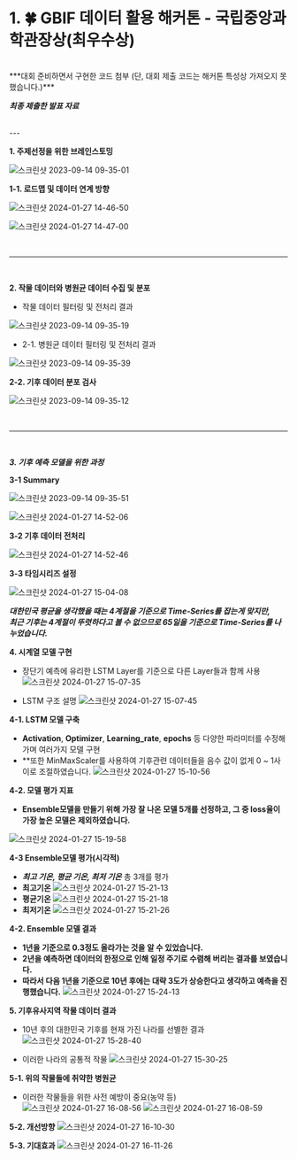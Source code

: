 # 1. 🍀 GBIF 데이터 활용 해커톤 - 국립중앙과학관장상(최우수상)

<br />
***대회 준비하면서 구현한 코드 첨부 (단, 대회 제출 코드는 해커톤 특성상 가져오지 못했습니다.)***

***최종 제출한 발표 자료***

<br />
---

**1. 주제선정을 위한 브레인스토밍**

![스크린샷 2023-09-14 09-35-01](https://github.com/jmlee99/GBIF/assets/98507134/7bb54378-68c1-4a46-ae1b-d5e19a99d818)

**1-1. 로드맵 및 데이터 연계 방향**

![스크린샷 2024-01-27 14-46-50](https://github.com/jmlee99/GBIF/assets/98507134/1dde115e-3baa-41c9-9617-520ef7348f63)

![스크린샷 2024-01-27 14-47-00](https://github.com/jmlee99/GBIF/assets/98507134/f13d0bdf-b6dc-436b-85e9-7e185b12b0c3)


<br />

---

<br />

**2. 작물 데이터와 병원균 데이터 수집 및 분포**
- 작물 데이터 필터링 및 전처리 결과

![스크린샷 2023-09-14 09-35-19](https://github.com/jmlee99/GBIF/assets/98507134/d3ab634b-926b-483f-87fd-f61910aeaaa9)

- 2-1. 병원균 데이터 필터링 및 전처리 결과

![스크린샷 2023-09-14 09-35-39](https://github.com/jmlee99/GBIF/assets/98507134/dc55214c-7a7a-4c63-b528-d0ca43640e94)


**2-2. 기후 데이터 분포 검사**

![스크린샷 2023-09-14 09-35-12](https://github.com/jmlee99/GBIF/assets/98507134/a9e0ef3c-13a3-46e9-943f-86b118b8fb4f)


<br />

---

<br />

***3. 기후 예측 모델을 위한 과정***

**3-1 Summary**

![스크린샷 2023-09-14 09-35-51](https://github.com/jmlee99/GBIF/assets/98507134/ab5ab93c-0d02-408b-b408-fa23a7fdd18b)

![스크린샷 2024-01-27 14-52-06](https://github.com/jmlee99/GBIF/assets/98507134/7975714e-3630-433d-833e-6d1bb4a97006)


**3-2 기후 데이터 전처리**

![스크린샷 2024-01-27 14-52-46](https://github.com/jmlee99/GBIF/assets/98507134/9b3e6980-db07-4519-bd91-bdc1b2cb02d3)

**3-3 타임시리즈 설정**

![스크린샷 2024-01-27 15-04-08](https://github.com/jmlee99/GBIF/assets/98507134/55601834-9c27-427c-9f82-dffa8b1b2921)

***대한민국 평균을 생각했을 때는 4계절을 기준으로 Time-Series를 잡는게 맞지만,***
<br />
***최근 기후는 4계절이 뚜렷하다고 볼 수 없으므로 65일을 기준으로 Time-Series를 나누었습니다.***

**4. 시계열 모델 구현**
- 장단기 예측에 유리한 LSTM Layer를 기준으로 다른 Layer들과 함께 사용
![스크린샷 2024-01-27 15-07-35](https://github.com/jmlee99/GBIF/assets/98507134/7bbc13a4-89fa-40c1-8055-e417ef93d2ea)

- LSTM 구조 설명
![스크린샷 2024-01-27 15-07-45](https://github.com/jmlee99/GBIF/assets/98507134/d9f8b8d8-dc6e-4f9a-8f40-17b78887f5fe)

**4-1. LSTM 모델 구축**
- **Activation**, **Optimizer**, **Learning_rate**, **epochs** 등 다양한 파라미터를 수정해가며 여러가지 모델 구현
- **또한 MinMaxScaler를 사용하여 기후관련 데이터들을 음수 값이 없게 0 ~ 1사이로 조절하였습니다.
![스크린샷 2024-01-27 15-10-56](https://github.com/jmlee99/GBIF/assets/98507134/1e43892f-12f6-4945-8340-8725f39c1bf8)

**4-2. 모델 평가 지표**
- **Ensemble모델을 만들기 위해 가장 잘 나온 모델 5개를 선정하고, 그 중 loss율이 가장 높은 모델은 제외하였습니다.**

![스크린샷 2024-01-27 15-19-58](https://github.com/jmlee99/GBIF/assets/98507134/486a89f0-4a8e-45e7-a1f5-aba52e0e12cb)

**4-3 Ensemble모델 평가(시각적)**
- ***최고 기온, 평균 기온, 최저 기온*** 총 3개를 평가
- **최고기온**
![스크린샷 2024-01-27 15-21-13](https://github.com/jmlee99/GBIF/assets/98507134/5f0137ef-9d82-4081-abde-f1c2bd5186e3)
- **평균기온**
![스크린샷 2024-01-27 15-21-18](https://github.com/jmlee99/GBIF/assets/98507134/daa71935-37da-4fcc-8ced-e976461adb2b)
- **최저기온**
![스크린샷 2024-01-27 15-21-26](https://github.com/jmlee99/GBIF/assets/98507134/1f4da1ca-3a64-49c9-bc05-6e01b5214d12)

**4-2. Ensemble 모델 결과**
- **1년을 기준으로 0.3정도 올라가는 것을 알 수 있었습니다.**
- **2년을 예측하면 데이터의 한정으로 인해 일정 주기로 수렴해 버리는 결과를 보였습니다.**
- **따라서 다음 1년을 기준으로 10년 후에는 대략 3도가 상승한다고 생각하고 예측을 진행했습니다.**
![스크린샷 2024-01-27 15-24-13](https://github.com/jmlee99/GBIF/assets/98507134/6c677e19-c602-44f3-8a46-ed9c68b1fea5)

**5. 기후유사지역 작물 데이터 결과**
- 10년 후의 대한민국 기후를 현재 가진 나라를 선별한 결과
![스크린샷 2024-01-27 15-28-40](https://github.com/jmlee99/GBIF/assets/98507134/9b71b3cd-2b12-41b5-95b0-8aa74abd475f)

- 이러한 나라의 공통적 작물
![스크린샷 2024-01-27 15-30-25](https://github.com/jmlee99/GBIF/assets/98507134/629d3f27-fda1-46a6-87ed-7bf95cad8b0b)

**5-1. 위의 작물들에 취약한 병원균**
- 이러한 작물들을 위한 사전 예방이 중요(농약 등)
![스크린샷 2024-01-27 16-08-56](https://github.com/jmlee99/GBIF/assets/98507134/dccfd2c8-97d0-4029-adf7-76c5c4439cdb)
![스크린샷 2024-01-27 16-08-59](https://github.com/jmlee99/GBIF/assets/98507134/766571b1-4db9-4efe-a977-904ee8c131ec)

**5-2. 개선방향**
![스크린샷 2024-01-27 16-10-30](https://github.com/jmlee99/GBIF/assets/98507134/cc411eb6-9c50-487a-a692-e5b37c6d288a)

**5-3. 기대효과**
![스크린샷 2024-01-27 16-11-26](https://github.com/jmlee99/GBIF/assets/98507134/6711c273-cf32-4d57-b4f4-04c486cb7c86)
